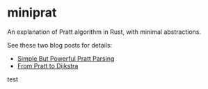 # miniprat

An explanation of Pratt algorithm in Rust, with minimal abstractions.

See these two blog posts for details:

* [Simple But Powerful Pratt Parsing](https://matklad.github.io/2020/04/13/simple-but-powerful-pratt-parsing.html)
* [From Pratt to Dijkstra](https://matklad.github.io/2020/04/15/from-pratt-to-dijkstra.html)

test

